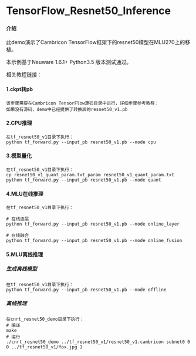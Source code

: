 # TensorFlow_Resnet50_Inference

#### 介绍

此demo演示了Cambricon TensorFlow框架下的resnet50模型在MLU270上的移植。

本示例基于Neuware 1.6.1+ Python3.5 版本测试通过。

相关教程链接：

#### 1.ckpt转pb

```
该步骤需要在Cambricon TensorFlow源码目录中进行，详细步骤参考教程：
如果没有源码，demo中已经提供了转换后的resnet50_v1.pb
```

#### 2.CPU推理

```
在tf_resnet50_v1目录下执行：
python tf_forward.py --input_pb resnet50_v1.pb --mode cpu
```

#### 3.模型量化

```
在tf_resnet50_v1目录下执行：
cp resnet50_v1_quant_param.txt_param resnet50_v1_quant_param.txt    
python tf_forward.py --input_pb resnet50_v1.pb --mode quant      
```

#### 4.MLU在线推理

```
在tf_resnet50_v1目录下执行：

# 在线逐层
python tf_forward.py --input_pb resnet50_v1.pb --mode online_layer

# 在线融合
python tf_forward.py --input_pb resnet50_v1.pb --mode online_fusion
```

#### 5.MLU离线推理

##### 生成离线模型

```
在tf_resnet50_v1目录下执行：
python tf_forward.py --input_pb resnet50_v1.pb --mode offline
```

##### 离线推理

```
在cnrt_resnet50_demo目录下执行：
# 编译
make
# 运行
./cnrt_resnet50_demo ../tf_resnet50_v1/resnet50_v1.cambricon subnet0 0 0 ../tf_resnet50_v1/fox.jpg 1
```

